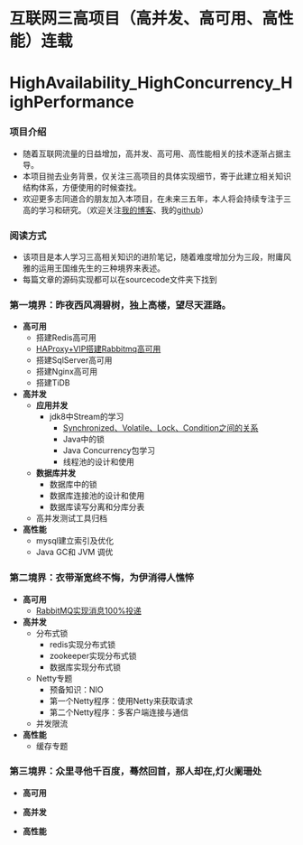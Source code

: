 # 互联网三高项目（高并发、高可用、高性能）连载
# HighAvailability_HighConcurrency_HighPerformance

### 项目介绍
+ 随着互联网流量的日益增加，高并发、高可用、高性能相关的技术逐渐占据主导。
+ 本项目抛去业务背景，仅关注三高项目的具体实现细节，寄于此建立相关知识结构体系，方便使用的时候查找。
+ 欢迎更多志同道合的朋友加入本项目，在未来三五年，本人将会持续专注于三高的学习和研究。（欢迎关注[我的博客](https://blog.csdn.net/ljfirst)、我的[github](https://github.com/ljfirst/)）

### 阅读方式
+ 该项目是本人学习三高相关知识的进阶笔记，随着难度增加分为三段，附庸风雅的运用王国维先生的三种境界来表述。
+ 每篇文章的源码实现都可以在sourcecode文件夹下找到

### 第一境界：昨夜西风凋碧树，独上高楼，望尽天涯路。
+ **高可用**
  + 搭建Redis高可用
  + [HAProxy+VIP搭建Rabbitmq高可用](https://blog.csdn.net/ljfirst/article/details/105991111)
  + 搭建SqlServer高可用
  + 搭建Nginx高可用
  + 搭建TiDB
+ **高并发**
  + **应用并发**
    + jdk8中Stream的学习
      + [Synchronized、Volatile、Lock、Condition之间的关系](https://blog.csdn.net/ljfirst/article/details/106047550)
      + Java中的锁
      + Java Concurrency包学习
      + 线程池的设计和使用
  + **数据库并发**
     + 数据库中的锁
     + 数据库连接池的设计和使用
     + 数据库读写分离和分库分表
  + 高并发测试工具归档
+ **高性能**
  + mysql建立索引及优化
  + Java GC和 JVM 调优

### 第二境界：衣带渐宽终不悔，为伊消得人憔悴
+ **高可用**
  + [RabbitMQ实现消息100%投递](https://blog.csdn.net/ljfirst/article/details/106012727)
+ **高并发**
  + 分布式锁
    + redis实现分布式锁
    + zookeeper实现分布式锁
    + 数据库实现分布式锁 
  + Netty专题
    + 预备知识：NIO
    + 第一个Netty程序：使用Netty来获取请求
    + 第二个Netty程序：多客户端连接与通信
  + 并发限流
+ **高性能**
  + 缓存专题

### 第三境界：众里寻他千百度，蓦然回首，那人却在,灯火阑珊处
+ **高可用**

+ **高并发**

+ **高性能**

